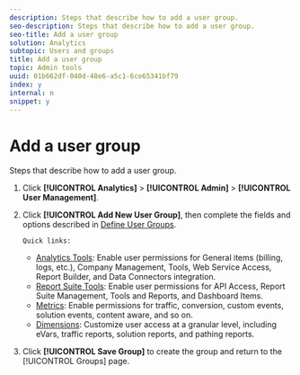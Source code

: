 ```yaml
---
description: Steps that describe how to add a user group.
seo-description: Steps that describe how to add a user group.
seo-title: Add a user group
solution: Analytics
subtopic: Users and groups
title: Add a user group
topic: Admin tools
uuid: 01b662df-040d-48e6-a5c1-6ce65341bf79
index: y
internal: n
snippet: y
---
```


# Add a user group

Steps that describe how to add a user group.

1. Click **[!UICONTROL Analytics]** > **[!UICONTROL Admin]** > **[!UICONTROL User Management]**.
1. Click **[!UICONTROL Add New User Group]**, then complete the fields and options described in [Define User Groups](../../../admin/user-management2/c-user-groups/groups.md#concept_DBBCB8275D554B02B4B4E1168BA69A05).

       Quick links:

    * [Analytics Tools](../../../admin/user-management2/c-customize-report-access/groups-analytics-tools.md#concept_C4383A6C0F5E4130875FDD3756F2E2FC): Enable user permissions for General items (billing, logs, etc.), Company Management, Tools, Web Service Access, Report Builder, and Data Connectors integration. 
    * [Report Suite Tools](../../../admin/user-management2/c-customize-report-access/groups-report-suite-tools.md#concept_C94E9864349B428AB9CCE0CA4B0A40FF): Enable user permissions for API Access, Report Suite Management, Tools and Reports, and Dashboard Items. 
    * [Metrics](../../../admin/user-management2/c-customize-report-access/groups-metrics.md#concept_05D54436430E4320A48C7C685D337FBE): Enable permissions for traffic, conversion, custom events, solution events, content aware, and so on. 
    * [Dimensions](../../../admin/user-management2/c-customize-report-access/groups-dimensions.md#concept_68B36161345341369B6D01DC7DD42A22): Customize user access at a granular level, including eVars, traffic reports, solution reports, and pathing reports.

1. Click **[!UICONTROL Save Group]** to create the group and return to the [!UICONTROL Groups] page.
